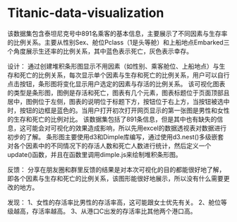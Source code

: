 # Titanic-data-visualization
该数据集包含泰坦尼克号中891名乘客的基本信息，主要展示了不同因素与生存率的比例关系。主要从性别Sex、舱位Pclass（1是头等舱）和上船地点Embarked三个角度展示生还率的比例关系，其中蓝色表示死亡，灰色表示幸存。

设计：
通过创建堆积条形图显示不用因素（如性别、乘客舱位、上船地点）与生存和死亡的比例关系，每次显示单个因素与生存和死亡的比例关系，用户可以自行点击按钮，条形图将变化显示用户选定的因素与存活的比例关系。
该可视化图表的类型是条形图，图例是存活和死亡，图表有几个元素，图表标题位于页面顶部且居中，图例位于左侧，图表的说明位于标题下方，按钮位于右上方，当按钮被选中时，按钮的边框是蓝色的。当用户打开初次打开网页显示的第一张图是男性和女性的生存和死亡的比例对比。
该数据集包括了891条信息，但是其中也有缺失的信息，这可能会对可视化的效果造成影响，所以先用excel的数据透视表对数据进行初步的了解。
条形图主要使用d3和Dimple库编写，通过使用d3.nest()多级嵌套对各个因素中的不同情况下的存活人数和死亡人数进行统计，然后定义一个update()函数，并且在函数里调用dimple.js来绘制堆积条形图。

反馈：
分享在朋友圈和群里反馈的结果是对本次可视化的目的都能很好地了解，即各个因素与生存和死亡的比例关系，该图形能很好地展示，所以没有什么需要更改的地方。

发现：
1、女性的存活率比男性的存活率高，这可能跟女士优先有关。
2、舱位等级越高，存活率越高。
3、从港口C出发的存活率比其他两个港口高。
